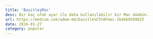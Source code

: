 ```yaml
---
title: 'BasitleşMac'
desc: Bir kaç ufak ayar ile daha kullanılabilir bir Mac mümkün.
url: https://medium.com/adem-md/basitle%C5%9Fmac-1b4bb9599825
date: 2016-01-27
category: popular
---
```

